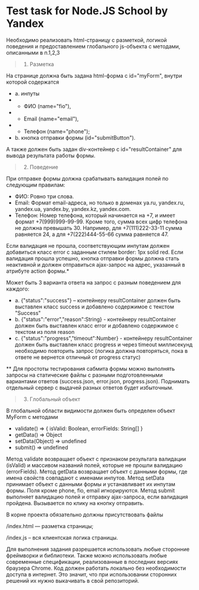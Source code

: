 # Test task for Node.JS School by Yandex

Необходимо реализовать html-страницу с разметкой, логикой поведения и предоставлением глобального js-объекта с методами, описанными в п.1,2,3

>1. Разметка


  На странице должна быть задана html-форма с id="myForm", внутри которой содержатся

- a. инпуты
- - ФИО (name="fio"),
- - Email (name="email"),
- - Телефон (name="phone");
- b. кнопка отправки формы (id="submitButton").

А также должен быть задан div-контейнер с id="resultContainer" для вывода результата работы формы.

>2. Поведение

При отправке формы должна срабатывать валидация полей по следующим правилам:
- ФИО: Ровно три слова.
- Email: Формат email-адреса, но только в доменах ya.ru, yandex.ru, yandex.ua, yandex.by, yandex.kz, yandex.com.
- Телефон: Номер телефона, который начинается на +7, и имеет формат +7(999)999-99-99. Кроме того, сумма всех цифр телефона не должна превышать 30. Например, для +7(111)222-33-11 сумма равняется 24, а для +7(222)444-55-66 сумма равняется 47.

Если валидация не прошла, соответствующим инпутам должен добавиться класс error с заданным стилем border: 1px solid red.
Если валидация прошла успешно, кнопка отправки формы должна стать неактивной и должен отправиться ajax-запрос на адрес, указанный в атрибуте action формы.*

Может быть 3 варианта ответа на запрос с разным поведением для каждого:

- a. {"status":"success"} – контейнеру resultContainer должен быть выставлен класс success и добавлено содержимое с текстом "Success"
- b. {"status":"error","reason":String} - контейнеру resultContainer должен быть выставлен класс error и добавлено содержимое с текстом из поля reason
- c. {"status":"progress","timeout":Number} - контейнеру resultContainer должен быть выставлен класс progress и через timeout миллисекунд необходимо повторить запрос 
(логика должна повторяться, пока в ответе не вернется отличный от progress статус)


** Для простоты тестирования сабмита формы можно выполнять запросы на статические файлы с разными подготовленными вариантами ответов (success.json, error.json, progress.json). Поднимать отдельный сервер с выдачей разных ответов будет избыточным.

>3. Глобальный объект

В глобальной области видимости должен быть определен объект MyForm с методами

- validate() => { isValid: Boolean, errorFields: String[] }
- getData() => Object
- setData(Object) => undefined
- submit() => undefined

Метод validate возвращает объект с признаком результата валидации (isValid) и массивом названий полей, которые не прошли валидацию (errorFields).
Метод getData возвращает объект с данными формы, где имена свойств совпадают с именами инпутов.
Метод setData принимает объект с данными формы и устанавливает их инпутам формы. Поля кроме phone, fio, email игнорируются.
Метод submit выполняет валидацию полей и отправку ajax-запроса, если валидация пройдена. Вызывается по клику на кнопку отправить.



В корне проекта обязательно должны присутствовать файлы

/index.html — разметка страницы;

/index.js – вся клиентская логика страницы.

Для выполнения задания разрешается использовать любые сторонние фреймворки и библиотеки.
Также можно использовать любые современные спецификации, реализованные в последних версиях браузера Chrome.
Код должен работать локально без необходимости доступа в интернет. Это значит, что при использовании сторонних решений их нужно выкачивать в свой репозиторий.